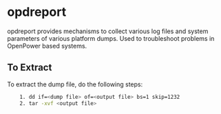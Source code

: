 # opdreport

opdreport provides mechanisms to collect various log files and system parameters
of various platform dumps. Used to troubleshoot problems in OpenPower based
systems.

## To Extract

To extract the dump file, do the following steps:

```bash
    1. dd if=<dump file> of=<output file> bs=1 skip=1232
    2. tar -xvf <output file>
```
